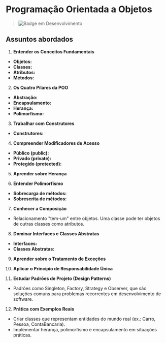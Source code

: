 # Programação Orientada a Objetos

> ![Badge em Desenvolvimento](http://img.shields.io/static/v1?label=STATUS&message=EM%20DESENVOLVIMENTO&color=GREEN&style=for-the-badge)

## Assuntos abordados

1. **Entender os Conceitos Fundamentais**
  - **Objetos:**
  - **Classes:**
  - **Atributos:**
  - **Métodos:**
2. **Os Quatro Pilares da POO**
  - **Abstração:**
  - **Encapsulamento:**
  - **Herança:**
  - **Polimorfismo:**
3. **Trabalhar com Construtores**
  - **Construtores:**
4. **Compreender Modificadores de Acesso**
  - **Público (public):**
  - **Privado (private):**
  - **Protegido (protected):**
5. **Aprender sobre Herança**

6. **Entender Polimorfismo**
  - **Sobrecarga de métodos:**
  - **Sobrescrita de métodos:**
7. **Conhecer a Composição**
  - Relacionamento "tem-um" entre objetos. Uma classe pode ter objetos de outras classes como atributos.
8. **Dominar Interfaces e Classes Abstratas**
  - **Interfaces:**
  - **Classes Abstratas:**
9. **Aprender sobre o Tratamento de Exceções**

10. **Aplicar o Princípio de Responsabilidade Única**
  
11. **Estudar Padrões de Projeto (Design Patterns)**
  - Padrões como Singleton, Factory, Strategy e Observer, que são soluções comuns para problemas recorrentes em desenvolvimento de software.
12. **Prática com Exemplos Reais**
  - Criar classes que representam entidades do mundo real (ex.: Carro, Pessoa, ContaBancaria).
  - Implementar herança, polimorfismo e encapsulamento em situações práticas.
